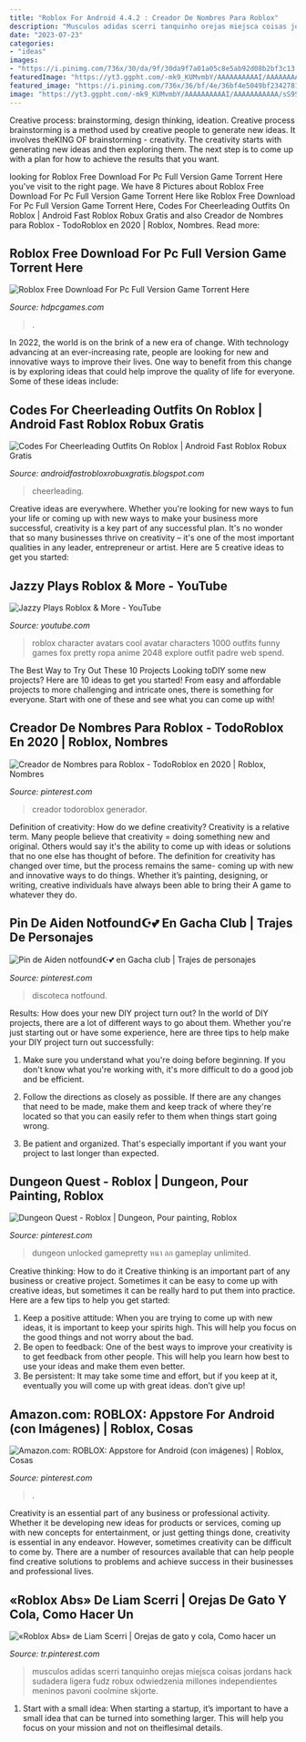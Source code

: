 ```yaml
---
title: "Roblox For Android 4.4.2 : Creador De Nombres Para Roblox"
description: "Musculos adidas scerri tanquinho orejas miejsca coisas jordans hack sudadera ligera fudz robux odwiedzenia millones independientes meninos pavoni coolmine skjorte"
date: "2023-07-23"
categories:
- "ideas"
images:
- "https://i.pinimg.com/736x/30/da/9f/30da9f7a01a05c8e5ab92d08b2bf3c13.jpg"
featuredImage: "https://yt3.ggpht.com/-mk9_KUMvmbY/AAAAAAAAAAI/AAAAAAAAAAA/sS9Sx9nYthk/s900-c-k-no-mo-rj-c0xffffff/photo.jpg"
featured_image: "https://i.pinimg.com/736x/36/bf/4e/36bf4e5049bf2342781efce75417f745.jpg"
image: "https://yt3.ggpht.com/-mk9_KUMvmbY/AAAAAAAAAAI/AAAAAAAAAAA/sS9Sx9nYthk/s900-c-k-no-mo-rj-c0xffffff/photo.jpg"
---
```



Creative process: brainstorming, design thinking, ideation.
Creative process brainstorming is a method used by creative people to generate new ideas. It involves theKING OF brainstorming - creativity. The creativity starts with generating new ideas and then exploring them. The next step is to come up with a plan for how to achieve the results that you want.

	

		
looking for Roblox Free Download For Pc Full Version Game Torrent Here you've visit to the right page. We have 8 Pictures about Roblox Free Download For Pc Full Version Game Torrent Here like Roblox Free Download For Pc Full Version Game Torrent Here, Codes For Cheerleading Outfits On Roblox | Android Fast Roblox Robux Gratis and also Creador de Nombres para Roblox - TodoRoblox en 2020 | Roblox, Nombres. Read more:
		
    
## Roblox Free Download For Pc Full Version Game Torrent Here

<img loading=lazy src="https://hdpcgames.com/wp-content/uploads/2020/12/roblox-game-download-for-pc-2048x1152.jpg" onerror="this.onerror=null;this.src='https://tse2.mm.bing.net/th?id=OIP.dZ50axCSCFMNewLseAv9OgHaEK&amp;pid=15.1';" alt="Roblox Free Download For Pc Full Version Game Torrent Here">

_Source: hdpcgames.com_

>. 

	

In 2022, the world is on the brink of a new era of change. With technology advancing at an ever-increasing rate, people are looking for new and innovative ways to improve their lives. One way to benefit from this change is by exploring ideas that could help improve the quality of life for everyone. Some of these ideas include:

    
## Codes For Cheerleading Outfits On Roblox | Android Fast Roblox Robux Gratis

<img loading=lazy src="https://lh5.googleusercontent.com/proxy/1HpvPWkVzXdTRJeS-TRc8ipqfo0NUvsPwAlJLNhpDG1FJ4c3wy2wdrRecv6RrXHzUVaJrrjzYaL7fKEdTNbrLTy-gZA=w1200-h630-n-k-no-nu" onerror="this.onerror=null;this.src='https://tse1.mm.bing.net/th?id=OIP.VAKq09Mws3zfwrGjOujE-QHaFj&amp;pid=15.1';" alt="Codes For Cheerleading Outfits On Roblox | Android Fast Roblox Robux Gratis">

_Source: androidfastrobloxrobuxgratis.blogspot.com_

>cheerleading. 

	

Creative ideas are everywhere. Whether you're looking for new ways to fun your life or coming up with new ways to make your business more successful, creativity is a key part of any successful plan. It's no wonder that so many businesses thrive on creativity – it's one of the most important qualities in any leader, entrepreneur or artist. Here are 5 creative ideas to get you started: 

    
## Jazzy Plays Roblox &amp; More - YouTube

<img loading=lazy src="https://yt3.ggpht.com/-mk9_KUMvmbY/AAAAAAAAAAI/AAAAAAAAAAA/sS9Sx9nYthk/s900-c-k-no-mo-rj-c0xffffff/photo.jpg" onerror="this.onerror=null;this.src='https://tse4.mm.bing.net/th?id=OIP.pGqpoX-StlPRjyaPfVHNAAHaHa&amp;pid=15.1';" alt="Jazzy Plays Roblox &amp; More - YouTube">

_Source: youtube.com_

>roblox character avatars cool avatar characters 1000 outfits funny games fox pretty ropa anime 2048 explore outfit padre web spend. 

	

The Best Way to Try Out These 10 Projects
Looking toDIY some new projects? Here are 10 ideas to get you started! From easy and affordable projects to more challenging and intricate ones, there is something for everyone. Start with one of these and see what you can come up with!

    
## Creador De Nombres Para Roblox - TodoRoblox En 2020 | Roblox, Nombres

<img loading=lazy src="https://i.pinimg.com/736x/9b/49/60/9b49601a52c9cc53bc6a9feaffb862da.jpg" onerror="this.onerror=null;this.src='https://tse2.mm.bing.net/th?id=OIP.sxwVWW8kmX6mtRWNQuGvPAHaEK&amp;pid=15.1';" alt="Creador de Nombres para Roblox - TodoRoblox en 2020 | Roblox, Nombres">

_Source: pinterest.com_

>creador todoroblox generador. 

	

Definition of creativity: How do we define creativity?
Creativity is a relative term. Many people believe that creativity = doing something new and original. Others would say it's the ability to come up with ideas or solutions that no one else has thought of before. The definition for creativity has changed over time, but the process remains the same- coming up with new and innovative ways to do things. Whether it’s painting, designing, or writing, creative individuals have always been able to bring their A game to whatever they do.

    
## Pin De ️Aiden Notfound☪️💕 En Gacha Club | Trajes De Personajes

<img loading=lazy src="https://i.pinimg.com/736x/36/bf/4e/36bf4e5049bf2342781efce75417f745.jpg" onerror="this.onerror=null;this.src='https://tse4.mm.bing.net/th?id=OIP.D086QBdhRau1TD65imXqjgHaHP&amp;pid=15.1';" alt="Pin de ️Aiden notfound☪️💕 en Gacha club | Trajes de personajes">

_Source: pinterest.com_

>discoteca notfound. 

	

Results: How does your new DIY project turn out?
In the world of DIY projects, there are a lot of different ways to go about them. Whether you're just starting out or have some experience, here are three tips to help make your DIY project turn out successfully:
1. Make sure you understand what you're doing before beginning. If you don't know what you're working with, it's more difficult to do a good job and be efficient.

2. Follow the directions as closely as possible. If there are any changes that need to be made, make them and keep track of where they're located so that you can easily refer to them when things start going wrong.

3. Be patient and organized. That's especially important if you want your project to last longer than expected.

    
## Dungeon Quest - Roblox | Dungeon, Pour Painting, Roblox

<img loading=lazy src="https://i.pinimg.com/736x/30/da/9f/30da9f7a01a05c8e5ab92d08b2bf3c13.jpg" onerror="this.onerror=null;this.src='https://tse4.mm.bing.net/th?id=OIP.voaoHsWekzp8BNPH2oRQXQHaEK&amp;pid=15.1';" alt="Dungeon Quest - Roblox | Dungeon, Pour painting, Roblox">

_Source: pinterest.com_

>dungeon unlocked gamepretty หนา ลก gameplay unlimited. 

	

Creative thinking: How to do it
Creative thinking is an important part of any business or creative project. Sometimes it can be easy to come up with creative ideas, but sometimes it can be really hard to put them into practice. Here are a few tips to help you get started: 
1. Keep a positive attitude: When you are trying to come up with new ideas, it is important to keep your spirits high. This will help you focus on the good things and not worry about the bad. 
2. Be open to feedback: One of the best ways to improve your creativity is to get feedback from other people. This will help you learn how best to use your ideas and make them even better. 
3. Be persistent: It may take some time and effort, but if you keep at it, eventually you will come up with great ideas. don’t give up!

    
## Amazon.com: ROBLOX: Appstore For Android (con Imágenes) | Roblox, Cosas

<img loading=lazy src="https://i.pinimg.com/736x/e0/df/df/e0dfdf0a3431eca1e719a65cb830ab3f.jpg" onerror="this.onerror=null;this.src='https://tse2.mm.bing.net/th?id=OIP._1dA0c4T0mKq4tiRhmGB2QHaHa&amp;pid=15.1';" alt="Amazon.com: ROBLOX: Appstore for Android (con imágenes) | Roblox, Cosas">

_Source: pinterest.com_

>. 

	

Creativity is an essential part of any business or professional activity. Whether it be developing new ideas for products or services, coming up with new concepts for entertainment, or just getting things done, creativity is essential in any endeavor. However, sometimes creativity can be difficult to come by. There are a number of resources available that can help people find creative solutions to problems and achieve success in their businesses and professional lives.

    
## «Roblox Abs» De Liam Scerri | Orejas De Gato Y Cola, Como Hacer Un

<img loading=lazy src="https://i.pinimg.com/736x/44/fc/4b/44fc4b79a8c7875f78f6dee523c345ad.jpg" onerror="this.onerror=null;this.src='https://tse4.mm.bing.net/th?id=OIP.t8HgTMtT0tC8US6-ug90ggHaHa&amp;pid=15.1';" alt="«Roblox Abs» de Liam Scerri | Orejas de gato y cola, Como hacer un">

_Source: tr.pinterest.com_

>musculos adidas scerri tanquinho orejas miejsca coisas jordans hack sudadera ligera fudz robux odwiedzenia millones independientes meninos pavoni coolmine skjorte. 

	

1. Start with a small idea: When starting a startup, it’s important to have a small idea that can be turned into something larger. This will help you focus on your mission and not on theiflesimal details.

